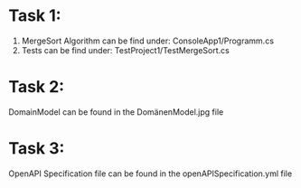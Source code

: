 Task 1:
=======
1. MergeSort Algorithm can be find under: ConsoleApp1/Programm.cs
2. Tests can be find under: TestProject1/TestMergeSort.cs

Task 2:
======
DomainModel can be found in the DomänenModel.jpg file

Task 3:
======
OpenAPI Specification file can be found in the openAPISpecification.yml file
